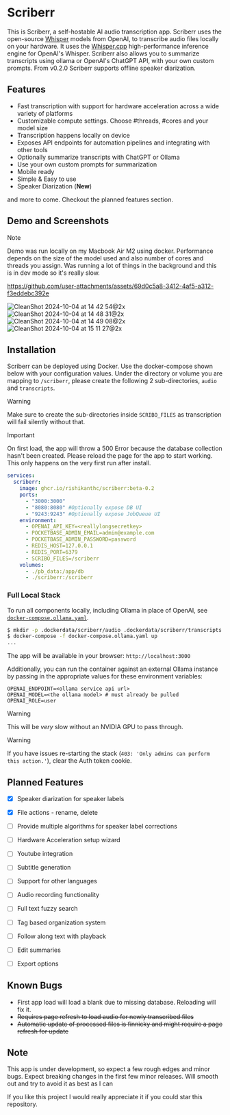 # Scriberr

This is Scriberr, a self-hostable AI audio transcription app. Scriberr uses the open-source [Whisper](https://github.com/openai/whisper) models from OpenAI,
to transcribe audio files locally on your hardware. It uses the [Whisper.cpp](https://github.com/ggerganov/whisper.cpp) high-performance inference engine
for OpenAI's Whisper. Scriberr also allows you to summarize transcripts using ollama or OpenAI's ChatGPT API, with your own custom prompts. From v0.2.0 Scriberr supports
offline speaker diarization.

## Features
- Fast transcription with support for hardware acceleration across a wide variety of platforms
- Customizable compute settings. Choose #threads, #cores and your model size
- Transcription happens locally on device
- Exposes API endpoints for automation pipelines and integrating with other tools
- Optionally summarize transcripts with ChatGPT or Ollama
- Use your own custom prompts for summarization
- Mobile ready
- Simple & Easy to use
- Speaker Diarization (**New**)

and more to come. Checkout the planned features section.

## Demo and Screenshots

> [!note]
> Demo was run locally on my Macbook Air M2 using docker.
> Performance depends on the size of the model used and also
> number of cores and threads you assign.  Was running a lot of things in the background and this is in dev mode so it's really slow.

https://github.com/user-attachments/assets/69d0c5a8-3412-4af5-a312-f3eddebc392e


![CleanShot 2024-10-04 at 14 42 54@2x](https://github.com/user-attachments/assets/90e68ebd-695e-4043-8d51-83c704a18c5c)
![CleanShot 2024-10-04 at 14 48 31@2x](https://github.com/user-attachments/assets/a8ecfa26-84aa-4091-8f22-481f0b5e67e6)
![CleanShot 2024-10-04 at 14 49 08@2x](https://github.com/user-attachments/assets/22820b96-f982-46da-8a71-79ea73559c79)
![CleanShot 2024-10-04 at 15 11 27@2x](https://github.com/user-attachments/assets/6e10b0c1-cf97-4cf6-ab47-591b6da607ef)




## Installation

Scriberr can be deployed using Docker. Use the docker-compose shown below with your configuration values.
Under the directory or volume you are mapping to `/scriberr`, please create the following 2 sub-directories,
`audio` and `transcripts`.

> [!warning]
> Make sure to create the sub-directories inside `SCRIBO_FILES` as transcription will fail silently without that.

> [!important]
> On first load, the app will throw a 500 Error because the database collection hasn't been created.
> Please reload the page for the app to start working. This only happens on the very first run after
> install.

```yaml
services:
  scriberr:
    image: ghcr.io/rishikanthc/scriberr:beta-0.2
    ports:
      - "3000:3000"
      - "8080:8080" #Optionally expose DB UI
      - "9243:9243" #Optionally expose JobQueue UI
    environment:
      - OPENAI_API_KEY=<reallylongsecretkey>
      - POCKETBASE_ADMIN_EMAIL=admin@example.com
      - POCKETBASE_ADMIN_PASSWORD=password
      - REDIS_HOST=127.0.0.1
      - REDIS_PORT=6379
      - SCRIBO_FILES=/scriberr
    volumes:
      - ./pb_data:/app/db
      - ./scriberr:/scriberr
```

### Full Local Stack

To run all components locally, including Ollama in place of OpenAI, see [`docker-compose.ollama.yaml`](./docker-compose.ollama.yaml).

```sh
$ mkdir -p .dockerdata/scriberr/audio .dockerdata/scriberr/transcripts
$ docker-compose -f docker-compose.ollama.yaml up
...
```

The app will be available in your browser: `http://localhost:3000`

Additionally, you can run the container against an external Ollama instance by passing in the appropriate values for these environment variables:

```env
OPENAI_ENDPOINT=<ollama service api url>
OPENAI_MODEL=<the ollama model> # must already be pulled
OPENAI_ROLE=user
```

> [!warning]
> This will be _very_ slow without an NVIDIA GPU to pass through.

> [!warning]
> If you have issues re-starting the stack (`403: 'Only admins can perform this action.'`), clear the Auth token cookie.

## Planned Features

- [x] Speaker diarization for speaker labels
- [x] File actions - rename, delete
- [ ] Provide multiple algorithms for speaker label corrections
- [ ] Hardware Acceleration setup wizard
- [ ] Youtube integration
- [ ] Subtitle generation
- [ ] Support for other languages
- [ ] Audio recording functionality
- [ ] Full text fuzzy search
- [ ] Tag based organization system
- [ ] Follow along text with playback
- [ ] Edit summaries
- [ ] Export options


## Known Bugs
- First app load will load a blank due to missing database. Reloading will fix it.
- ~~Requires page refresh to load audio for newly transcribed files~~
- ~~Automatic update of processed files is finnicky and might require a page refresh for update~~

## Note
This app is under development, so expect a few rough edges and minor bugs. Expect breaking changes
in the first few minor releases. Will smooth out and try to avoid it as best as I can

If you like this project I would really appreciate it if you could star this repository.
